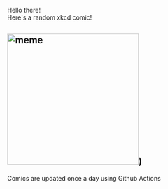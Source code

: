 Hello there! <br>Here's a random xkcd comic!<br>
## <img src="https://imgs.xkcd.com/comics/play_by_play.png" alt="meme" width="300"/>)<br>
Comics are updated once a day using Github Actions
